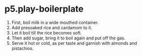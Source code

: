 # p5.play-boilerplate
1. First, boil milk in a wide mouthed container.
2. Add presoaked rice and cardamom to it.
3. Let it boil till the rice becomes soft.
4. Then add sugar, bring it to boil again and put off the gas.
5. Serve it hot or cold, as per taste and garnish with almonds and pistachios.